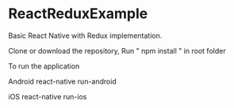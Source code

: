 # ReactReduxExample
Basic React Native with Redux implementation.

Clone or download the repository,
Run " npm install " in root folder

To run the application

Android
  react-native run-android

iOS
  react-native run-ios
